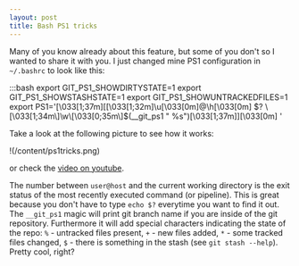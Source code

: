 ```yaml
---
layout: post
title: Bash PS1 tricks
---
```


Many of you know already about this feature, but some of you don't so I wanted to share it with you. I just changed mine PS1 configuration in `~/.bashrc` to look like this:

:::bash
    export GIT_PS1_SHOWDIRTYSTATE=1
    export GIT_PS1_SHOWSTASHSTATE=1
    export GIT_PS1_SHOWUNTRACKEDFILES=1
    export PS1='\[\033[1;37m\][\[\033[1;32m\]\u\[\033[0m\]@\h\[\033[0m\] $? \[\033[1;34m\]\w\[\033[0;35m\]$(__git_ps1 " %s")\[\033[1;37m\]]\[\033[0m\] '

Take a look at the following picture to see how it works:

!(/content/ps1tricks.png)

or check the [video on youtube](http://youtube.com/watch?v=AKNgtHnKgJc).

The number between `user@host` and the current working directory is the exit status of the most recently executed command (or pipeline). This is great because you don't have to type `echo $?` everytime you want to find it out. The `__git_ps1` magic will print git branch name if you are inside of the git repository. Furthermore it will add special characters indicating the state of the repo: `%` - untracked files present, `+` - new files added, `*` - some tracked files changed, `$` - there is something in the stash (see `git stash --help`). Pretty cool, right?
